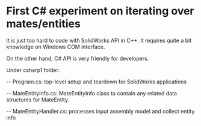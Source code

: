 # First C# experiment on iterating over mates/entities

It is just too hard to code with SolidWorks API in C++. It
requires quite a bit knowledge on Windows COM interface.

On the other hand, C# API is very friendly for developers.

Under csharp1 folder:

-- Program.cs: top-level setup and teardown for SolidWorks applications

-- MateEntityInfo.cs: MateEntityInfo class to contain any related data structures for MateEntity.

-- MateEntityHandler.cs: processes input assembly model and collect entity info
